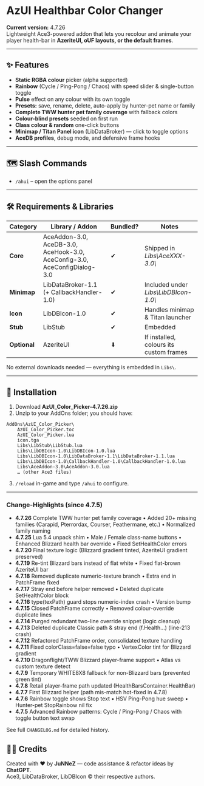 # AzUI Healthbar Color Changer

**Current version:** 4.7.26  
Lightweight Ace3-powered addon that lets you recolour and animate your player health-bar in **AzeriteUI, oUF layouts, or the default frames**.

---

## ✨ Features

* **Static RGBA colour** picker (alpha supported)
* **Rainbow** (Cycle / Ping-Pong / Chaos) with speed slider & single-button toggle
* **Pulse** effect on any colour with its own toggle
* **Presets:** save, rename, delete, auto-apply by hunter-pet name or family
* **Complete TWW hunter pet family coverage** with fallback colors
* **Colour-blind presets** seeded on first run
* **Class colour & random** one-click buttons
* **Minimap / Titan Panel icon** (LibDataBroker) — click to toggle options
* **AceDB profiles**, debug mode, and defensive frame hooks

---

## 🗺️ Slash Commands
* `/ahui` – open the options panel

---

## 🛠️ Requirements & Libraries

| Category      | Library / Addon                                                          | Bundled? | Notes                                   |
|---------------|--------------------------------------------------------------------------|----------|-----------------------------------------|
| **Core**      | AceAddon-3.0, AceDB-3.0, AceHook-3.0, AceConfig-3.0, AceConfigDialog-3.0 | ✔ | Shipped in *Libs\\AceXXX-3.0\\* |
| **Minimap**   | LibDataBroker-1.1 (+ CallbackHandler-1.0)                                | ✔ | Included under *Libs\\LibDBIcon-1.0\\* |
| **Icon**      | LibDBIcon-1.0                                                            | ✔ | Handles minimap & Titan launcher        |
| **Stub**      | LibStub                                                                  | ✔ | Embedded                                |
| **Optional**  | AzeriteUI                                                                | ⬇ | If installed, colours its custom frames |

No external downloads needed — everything is embedded in `Libs\`.

---

## 📂 Installation
1. Download **AzUI_Color_Picker-4.7.26.zip**  
2. Unzip to your AddOns folder; you should have:
```
AddOns\AzUI_Color_Picker\
    AzUI_Color_Picker.toc
    AzUI_Color_Picker.lua
    icon.tga
    Libs\LibStub\LibStub.lua
    Libs\LibDBIcon-1.0\LibDBIcon-1.0.lua
    Libs\LibDBIcon-1.0\LibDataBroker-1.1\LibDataBroker-1.1.lua
    Libs\LibDBIcon-1.0\CallbackHandler-1.0\CallbackHandler-1.0.lua
    Libs\AceAddon-3.0\AceAddon-3.0.lua
    … (other Ace3 files)
```

3. `/reload` in-game and type `/ahui` to configure.

---

### Change-Highlights (since 4.7.5)

* **4.7.26**  Complete TWW hunter pet family coverage • Added 20+ missing families (Carapid, Pterrordax, Courser, Feathermane, etc.) • Normalized family naming
* **4.7.25**  Lua 5.4 unpack shim • Male / Female class-name buttons • Enhanced Blizzard health bar override • Fixed SetHealthColor errors
* **4.7.20**  Final texture logic (Blizzard gradient tinted, AzeriteUI gradient preserved)
* **4.7.19**  Re-tint Blizzard bars instead of flat white • Fixed flat-brown AzeriteUI bar
* **4.7.18**  Removed duplicate numeric-texture branch • Extra end in PatchFrame fixed
* **4.7.17**  Stray end before helper removed • Deleted duplicate SetHealthColor block
* **4.7.16**  type(texPath) guard stops numeric-index crash • Version bump
* **4.7.15**  Closed PatchFrame correctly • Removed colour-override duplicate lines
* **4.7.14**  Purged redundant two-line override snippet (logic cleanup)
* **4.7.13**  Deleted duplicate Classic path & stray end (f.Health…) (line-213 crash)
* **4.7.12**  Refactored PatchFrame order, consolidated texture handling
* **4.7.11**  Fixed colorClass=false=false typo • VertexColor tint for Blizzard gradient
* **4.7.10**  Dragonflight/TWW Blizzard player-frame support • Atlas vs custom texture detect
* **4.7.9**  Temporary WHITE8X8 fallback for non-Blizzard bars (prevented green tint)
* **4.7.8**  Retail player-frame path updated (HealthBarsContainer.HealthBar)
* **4.7.7**  First Blizzard helper (path mis-match hot-fixed in 4.7.8)
* **4.7.6**  Rainbow toggle shows Stop text • HSV Ping-Pong hue sweep • Hunter-pet StopRainbow nil fix
* **4.7.5**  Advanced Rainbow patterns: Cycle / Ping-Pong / Chaos with toggle button text swap

See full `CHANGELOG.md` for detailed history.

## 👨‍💻 Credits
Created with ❤️ by **JuNNeZ** — code assistance & refactor ideas by **ChatGPT**.  
Ace3, LibDataBroker, LibDBIcon © their respective authors.
